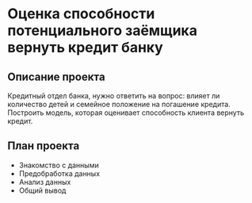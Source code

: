# Оценка способности потенциального заёмщика вернуть кредит банку

## Описание проекта
Кредитный отдел банка, нужно ответить на вопрос: влияет ли количество детей и семейное положение на погашение кредита. 
Построить модель, которая оценивает способность клиента вернуть кредит.

## План проекта
 -  Знакомство с данными
 -  Предобработка данных
 -  Анализ данных
 -  Общий вывод
